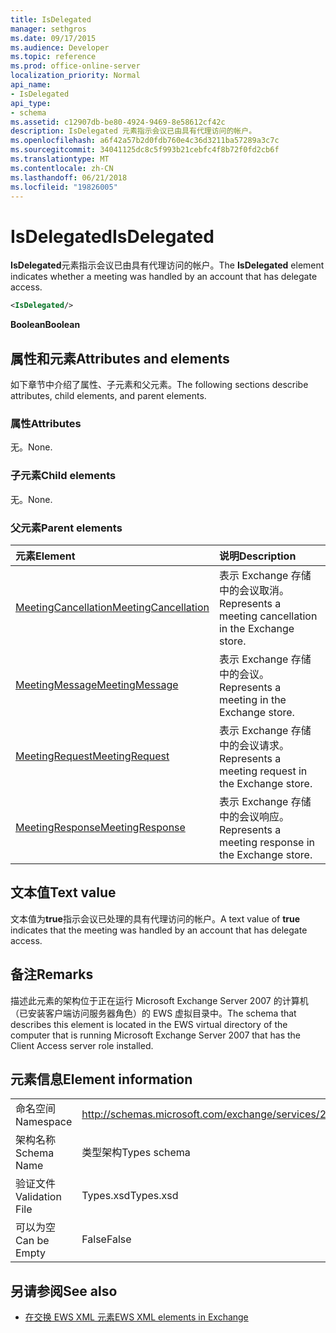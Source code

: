 ```yaml
---
title: IsDelegated
manager: sethgros
ms.date: 09/17/2015
ms.audience: Developer
ms.topic: reference
ms.prod: office-online-server
localization_priority: Normal
api_name:
- IsDelegated
api_type:
- schema
ms.assetid: c12907db-be80-4924-9469-8e58612cf42c
description: IsDelegated 元素指示会议已由具有代理访问的帐户。
ms.openlocfilehash: a6f42a57b2d0fdb760e4c36d3211ba57289a3c7c
ms.sourcegitcommit: 34041125dc8c5f993b21cebfc4f8b72f0fd2cb6f
ms.translationtype: MT
ms.contentlocale: zh-CN
ms.lasthandoff: 06/21/2018
ms.locfileid: "19826005"
---
```

# <a name="isdelegated"></a><span data-ttu-id="8366e-103">IsDelegated</span><span class="sxs-lookup"><span data-stu-id="8366e-103">IsDelegated</span></span>

<span data-ttu-id="8366e-104">**IsDelegated**元素指示会议已由具有代理访问的帐户。</span><span class="sxs-lookup"><span data-stu-id="8366e-104">The **IsDelegated** element indicates whether a meeting was handled by an account that has delegate access.</span></span> 
  
```xml
<IsDelegated/>
```

 <span data-ttu-id="8366e-105">**Boolean**</span><span class="sxs-lookup"><span data-stu-id="8366e-105">**Boolean**</span></span>
## <a name="attributes-and-elements"></a><span data-ttu-id="8366e-106">属性和元素</span><span class="sxs-lookup"><span data-stu-id="8366e-106">Attributes and elements</span></span>

<span data-ttu-id="8366e-107">如下章节中介绍了属性、子元素和父元素。</span><span class="sxs-lookup"><span data-stu-id="8366e-107">The following sections describe attributes, child elements, and parent elements.</span></span>
  
### <a name="attributes"></a><span data-ttu-id="8366e-108">属性</span><span class="sxs-lookup"><span data-stu-id="8366e-108">Attributes</span></span>

<span data-ttu-id="8366e-109">无。</span><span class="sxs-lookup"><span data-stu-id="8366e-109">None.</span></span>
  
### <a name="child-elements"></a><span data-ttu-id="8366e-110">子元素</span><span class="sxs-lookup"><span data-stu-id="8366e-110">Child elements</span></span>

<span data-ttu-id="8366e-111">无。</span><span class="sxs-lookup"><span data-stu-id="8366e-111">None.</span></span>
  
### <a name="parent-elements"></a><span data-ttu-id="8366e-112">父元素</span><span class="sxs-lookup"><span data-stu-id="8366e-112">Parent elements</span></span>

|<span data-ttu-id="8366e-113">**元素**</span><span class="sxs-lookup"><span data-stu-id="8366e-113">**Element**</span></span>|<span data-ttu-id="8366e-114">**说明**</span><span class="sxs-lookup"><span data-stu-id="8366e-114">**Description**</span></span>|
|:-----|:-----|
|[<span data-ttu-id="8366e-115">MeetingCancellation</span><span class="sxs-lookup"><span data-stu-id="8366e-115">MeetingCancellation</span></span>](meetingcancellation.md) <br/> |<span data-ttu-id="8366e-116">表示 Exchange 存储中的会议取消。</span><span class="sxs-lookup"><span data-stu-id="8366e-116">Represents a meeting cancellation in the Exchange store.</span></span>  <br/> |
|[<span data-ttu-id="8366e-117">MeetingMessage</span><span class="sxs-lookup"><span data-stu-id="8366e-117">MeetingMessage</span></span>](meetingmessage.md) <br/> |<span data-ttu-id="8366e-118">表示 Exchange 存储中的会议。</span><span class="sxs-lookup"><span data-stu-id="8366e-118">Represents a meeting in the Exchange store.</span></span>  <br/> |
|[<span data-ttu-id="8366e-119">MeetingRequest</span><span class="sxs-lookup"><span data-stu-id="8366e-119">MeetingRequest</span></span>](meetingrequest.md) <br/> |<span data-ttu-id="8366e-120">表示 Exchange 存储中的会议请求。</span><span class="sxs-lookup"><span data-stu-id="8366e-120">Represents a meeting request in the Exchange store.</span></span>  <br/> |
|[<span data-ttu-id="8366e-121">MeetingResponse</span><span class="sxs-lookup"><span data-stu-id="8366e-121">MeetingResponse</span></span>](meetingresponse.md) <br/> |<span data-ttu-id="8366e-122">表示 Exchange 存储中的会议响应。</span><span class="sxs-lookup"><span data-stu-id="8366e-122">Represents a meeting response in the Exchange store.</span></span>  <br/> |
   
## <a name="text-value"></a><span data-ttu-id="8366e-123">文本值</span><span class="sxs-lookup"><span data-stu-id="8366e-123">Text value</span></span>

<span data-ttu-id="8366e-124">文本值为**true**指示会议已处理的具有代理访问的帐户。</span><span class="sxs-lookup"><span data-stu-id="8366e-124">A text value of **true** indicates that the meeting was handled by an account that has delegate access.</span></span> 
  
## <a name="remarks"></a><span data-ttu-id="8366e-125">备注</span><span class="sxs-lookup"><span data-stu-id="8366e-125">Remarks</span></span>

<span data-ttu-id="8366e-126">描述此元素的架构位于正在运行 Microsoft Exchange Server 2007 的计算机（已安装客户端访问服务器角色）的 EWS 虚拟目录中。</span><span class="sxs-lookup"><span data-stu-id="8366e-126">The schema that describes this element is located in the EWS virtual directory of the computer that is running Microsoft Exchange Server 2007 that has the Client Access server role installed.</span></span>
  
## <a name="element-information"></a><span data-ttu-id="8366e-127">元素信息</span><span class="sxs-lookup"><span data-stu-id="8366e-127">Element information</span></span>

|||
|:-----|:-----|
|<span data-ttu-id="8366e-128">命名空间</span><span class="sxs-lookup"><span data-stu-id="8366e-128">Namespace</span></span>  <br/> |http://schemas.microsoft.com/exchange/services/2006/types  <br/> |
|<span data-ttu-id="8366e-129">架构名称</span><span class="sxs-lookup"><span data-stu-id="8366e-129">Schema Name</span></span>  <br/> |<span data-ttu-id="8366e-130">类型架构</span><span class="sxs-lookup"><span data-stu-id="8366e-130">Types schema</span></span>  <br/> |
|<span data-ttu-id="8366e-131">验证文件</span><span class="sxs-lookup"><span data-stu-id="8366e-131">Validation File</span></span>  <br/> |<span data-ttu-id="8366e-132">Types.xsd</span><span class="sxs-lookup"><span data-stu-id="8366e-132">Types.xsd</span></span>  <br/> |
|<span data-ttu-id="8366e-133">可以为空</span><span class="sxs-lookup"><span data-stu-id="8366e-133">Can be Empty</span></span>  <br/> |<span data-ttu-id="8366e-134">False</span><span class="sxs-lookup"><span data-stu-id="8366e-134">False</span></span>  <br/> |
   
## <a name="see-also"></a><span data-ttu-id="8366e-135">另请参阅</span><span class="sxs-lookup"><span data-stu-id="8366e-135">See also</span></span>



- [<span data-ttu-id="8366e-136">在交换 EWS XML 元素</span><span class="sxs-lookup"><span data-stu-id="8366e-136">EWS XML elements in Exchange</span></span>](ews-xml-elements-in-exchange.md)

